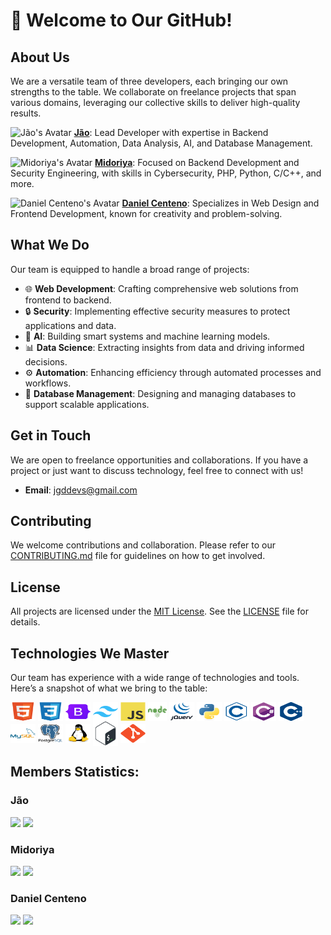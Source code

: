 # 👋 Welcome to Our GitHub!

## About Us

We are a versatile team of three developers, each bringing our own strengths to the table. We collaborate on freelance projects that span various domains, leveraging our collective skills to deliver high-quality results.

<p>
  <img src="https://github.com/jaopdc11.png" width="50" height="50" alt="Jão's Avatar"/> <strong><a href="https://github.com/jaopdc11" target="_blank">Jão</a></strong>: Lead Developer with expertise in Backend Development, Automation, Data Analysis, AI, and Database Management.
</p>
<p>
  <img src="https://github.com/midoriya0x00y.png" width="50" height="50" alt="Midoriya's Avatar"/> <strong><a href="https://github.com/midoriya0x00y" target="_blank">Midoriya</a></strong>: Focused on Backend Development and Security Engineering, with skills in Cybersecurity, PHP, Python, C/C++, and more.
</p>
<p>
  <img src="https://github.com/Daniel-Centeno.png" width="50" height="50" alt="Daniel Centeno's Avatar"/> <strong><a href="https://github.com/Daniel-Centeno" target="_blank">Daniel Centeno</a></strong>: Specializes in Web Design and Frontend Development, known for creativity and problem-solving.
</p>

## What We Do

Our team is equipped to handle a broad range of projects:

- 🌐 **Web Development**: Crafting comprehensive web solutions from frontend to backend.
- 🔒 **Security**: Implementing effective security measures to protect applications and data.
- 🤖 **AI**: Building smart systems and machine learning models.
- 📊 **Data Science**: Extracting insights from data and driving informed decisions.
- ⚙️ **Automation**: Enhancing efficiency through automated processes and workflows.
- 💾 **Database Management**: Designing and managing databases to support scalable applications.

## Get in Touch

We are open to freelance opportunities and collaborations. If you have a project or just want to discuss technology, feel free to connect with us!

- **Email**: [jgddevs@gmail.com](mailto:jgddevs@gmail.com)

## Contributing

We welcome contributions and collaboration. Please refer to our [CONTRIBUTING.md](#) file for guidelines on how to get involved.

## License

All projects are licensed under the [MIT License](#). See the [LICENSE](#) file for details.

## Technologies We Master

Our team has experience with a wide range of technologies and tools. Here’s a snapshot of what we bring to the table:

<div style="display: inline_block">
      <img align="center" alt="HTML" height="30" width="40" src="https://raw.githubusercontent.com/devicons/devicon/master/icons/html5/html5-original.svg">
      <img align="center" alt="CSS" height="30" width="40" src="https://raw.githubusercontent.com/devicons/devicon/master/icons/css3/css3-original.svg">
      <img align="center" alt="Bootstrap" height="30" width="40" src="https://github.com/devicons/devicon/blob/master/icons/bootstrap/bootstrap-original.svg">
      <img align="center" alt="Tailwind" height="30" width="40" src="https://github.com/devicons/devicon/blob/master/icons/tailwindcss/tailwindcss-original.svg">
      <img align="center" alt="Js" height="30" width="40" src="https://raw.githubusercontent.com/devicons/devicon/master/icons/javascript/javascript-original.svg">
      <img align="center" alt="Node" height="30 width="40" src="https://github.com/devicons/devicon/blob/master/icons/nodejs/nodejs-plain-wordmark.svg">
      <img align="center" alt="JQuery" height="30" width="40" src="https://github.com/devicons/devicon/blob/master/icons/jquery/jquery-original-wordmark.svg">
      <img align="center" alt="Python" height="30" width="40" src="https://raw.githubusercontent.com/devicons/devicon/master/icons/python/python-original.svg">
      <img align="center" alt="C" height="30" width="40" src="https://github.com/devicons/devicon/blob/master/icons/c/c-line.svg">
      <img align="center" alt="C#" height="30" width="40" src="https://raw.githubusercontent.com/devicons/devicon/master/icons/csharp/csharp-original.svg">
      <img align="center" alt="C++" height="30" width="40" src="https://github.com/devicons/devicon/blob/master/icons/cplusplus/cplusplus-plain.svg">
      <img align="center" alt="MySQL" height="30" width="40" src="https://github.com/devicons/devicon/blob/master/icons/mysql/mysql-original-wordmark.svg">
      <img align="center" alt="Post" height="30" width="40" src="https://github.com/devicons/devicon/blob/master/icons/postgresql/postgresql-original-wordmark.svg">
      <img align="center" alt="Linux" height="30" width="40" src="https://github.com/devicons/devicon/blob/master/icons/linux/linux-original.svg">
      <img align="center" alt="Bash" hieght="30" width="40" src="https://github.com/devicons/devicon/blob/master/icons/bash/bash-original.svg">
      <img align="center" alt="Git" height="30" width="40" src="https://github.com/devicons/devicon/blob/master/icons/git/git-original.svg">
    </div>

## Members Statistics:

### Jão
  <div>
    <img height="160em" src="https://github-readme-stats.vercel.app/api?username=jaopdc11&show_icons=true&theme=dracula&include_all_commits=true&count_private=true"/>
    <img height="160em" src="https://github-readme-stats.vercel.app/api/top-langs/?username=jaopdc11&layout=compact&langs_count=16&theme=dracula"/>
  </div>

### Midoriya
  <div>
    <img height="160em" src="https://github-readme-stats.vercel.app/api?username=midoriya0x00y&show_icons=true&theme=dracula&include_all_commits=true&count_private=true"/>
    <img height="160em" src="https://github-readme-stats.vercel.app/api/top-langs/?username=midoriya0x00y&layout=compact&langs_count=16&theme=dracula"/>
  </div>

### Daniel Centeno
  <div>
    <img height="160em" src="https://github-readme-stats.vercel.app/api?username=Daniel-Centeno&show_icons=true&theme=dracula&include_all_commits=true&count_private=true"/>
    <img height="160em" src="https://github-readme-stats.vercel.app/api/top-langs/?username=Daniel-Centeno&layout=compact&langs_count=16&theme=dracula"/>
  </div>
